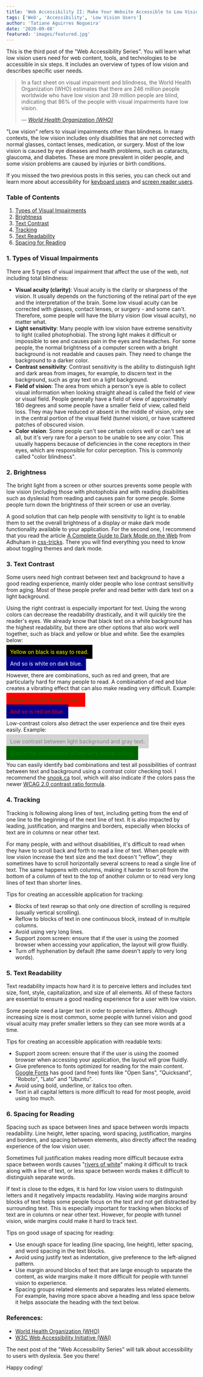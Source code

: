 ```yaml
---
title: 'Web Accessibility II: Make Your Website Accessible to Low Vision Users'
tags: ['Web', 'Accessibility', 'Low Vision Users']
author: 'Tatiane Aguirres Nogueira'
date: '2020-09-08'
featured: 'images/featured.jpg'
---
```


This is the third post of the "Web Accessibility Series". You will learn what low vision users need for web content, tools, and technologies to be accessible in six steps. It includes an overview of types of low vision and describes specific user needs.

<blockquote cite="https://www.w3.org/TR/low-vision-needs/#incidence">
    <p>In a fact sheet on visual impairment and blindness, the World Health Organization (WHO) estimates that there are 246 million people worldwide who have low vision and 39 million people are blind, indicating that 86% of the people with visual impairments have low vision.</p>
    <footer>— 
      <cite>
        <a class='u-link' href='https://www.who.int/en/news-room/fact-sheets/detail/blindness-and-visual-impairment' target='_blank' rel='noreferrer noopener'>World Health Organization (WHO)</a>
      </cite>
    </footer>
</blockquote>

"Low vision" refers to visual impairments other than blindness. In many contexts, the low vision includes only disabilities that are not corrected with normal glasses, contact lenses, medication, or surgery. Most of the low vision is caused by eye diseases and health problems, such as cataracts, glaucoma, and diabetes. These are more prevalent in older people, and some vision problems are caused by injuries or birth conditions.

If you missed the two previous posts in this series, you can check out and learn more about accessibility for <a class='u-link' href='https://www.tatianeaguirres.com/blog/2020-07-20-web-accessibility-1/'>keyboard users</a> and <a class='u-link' href='https://www.tatianeaguirres.com/blog/2020-07-27-web-accessibility-2/'>screen reader users</a>.

### Table of Contents

<ol class='u-ordered-list'>
  <li>
    <a class='u-link' href='#types'>
      Types of Visual Impairments
    </a>
  </li>
  <li>
    <a class='u-link' href='#brightness'>
      Brightness
    </a>
  </li>
  <li>
    <a class='u-link' href='#text-contrast'>
      Text Contrast
    </a>
  </li>
  <li>
    <a class='u-link' href='#tracking'>
      Tracking
    </a>
  </li>
  <li>
    <a class='u-link' href='#text-readability'>
      Text Readability
    </a>
  </li>
  <li>
    <a class='u-link' href='#spacing-reading'>
      Spacing for Reading
    </a>
  </li>
</ol>

<section style="position: relative;" class="u-margin-bottom-lg">
<span class="u-anchor" id="types"></span>

### 1. Types of Visual Impairments

There are 5 types of visual impairment that affect the use of the web, not including total blindness:

<ul class='u-unordered-list'>
  <li><b>Visual acuity (clarity)</b>: Visual acuity is the clarity or sharpness of the vision. It usually depends on the functioning of the retinal part of the eye and the interpretation of the brain. Some low visual acuity can be corrected with glasses, contact lenses, or surgery - and some can't. Therefore, some people will have the blurry vision (low visual acuity), no matter what.</li>
  <li><b>Light sensitivity</b>: Many people with low vision have extreme sensitivity to light (called photophobia). The strong light makes it difficult or impossible to see and causes pain in the eyes and headaches. For some people, the normal brightness of a computer screen with a bright background is not readable and causes pain. They need to change the background to a darker color.</li>
  <li><b>Contrast sensitivity</b>: Contrast sensitivity is the ability to distinguish light and dark areas from images, for example, to discern text in the background, such as gray text on a light background.</li>
  <li><b>Field of vision</b>: The area from which a person's eye is able to collect visual information when looking straight ahead is called the field of view or visual field. People generally have a field of view of approximately 180 degrees and some people have a smaller field of view, called field loss. They may have reduced or absent in the middle of vision, only see in the central portion of the visual field (tunnel vision), or have scattered patches of obscured vision.</li>
  <li><b>Color vision</b>: Some people can't see certain colors well or can't see at all, but it's very rare for a person to be unable to see any color. This usually happens because of deficiencies in the cone receptors in their eyes, which are responsible for color perception. This is commonly called "color blindness".</li>
</ul>

</section>

<section style="position: relative;" class="u-margin-bottom-lg">
<span class="u-anchor" id="brightness"></span>

### 2. Brightness

The bright light from a screen or other sources prevents some people with low vision (including those with photophobia and with reading disabilities such as dyslexia) from reading and causes pain for some people. Some people turn down the brightness of their screen or use an overlay.

A good solution that can help people with sensitivity to light is to enable them to set the overall brightness of a display or make dark mode functionality available to your application. For the second one, I recommend that you read the article <a class='u-link' href='https://css-tricks.com/a-complete-guide-to-dark-mode-on-the-web/' target='_blank' rel='noreferrer noopener'>A Complete Guide to Dark Mode on the Web</a> from Adhuham in <a class='u-link' href='https://css-tricks.com/' target='_blank' rel='noreferrer noopener'>css-tricks</a>. There you will find everything you need to know about toggling themes and dark mode.

</section>

<section style="position: relative;" class="u-margin-bottom-lg">
<span class="u-anchor" id="text-contrast"></span>

### 3. Text Contrast

Some users need high contrast between text and background to have a good reading experience, mainly older people who lose contrast sensitivity from aging. Most of these people prefer and read better with dark text on a light background.

Using the right contrast is especially important for text. Using the wrong colors can decrease the readability drastically, and it will quickly tire the reader's eyes. We already know that black text on a white background has the highest readability, but there are other options that also work well together, such as black and yellow or blue and white. See the examples below:

<span span style="padding:10px;background-color:black;color:yellow;">Yellow on black is easy to read.</span>

<span style="padding:10px;background-color:darkblue;color:white;">And so is white on dark blue.</span>

However, there are combinations, such as red and green, that are particularly hard for many people to read. A combination of red and blue creates a vibrating effect that can also make reading very difficult. Example:

<span style="padding:10px;background-color:red;color:green;">Green on red is hard to read.</span>

<span style="padding:10px;background-color:darkblue;color:red;">And so is red on blue.</span>

Low-contrast colors also detract the user experience and tire their eyes easily. Example:

<span style="padding:10px;background-color:lightgray;color:gray;">Low contrast between light background and gray text.</span>

<span style="padding:10px;background-color:darkgreen;color:green;">Also in the combination of two very similar colors.</span>

You can easily identify bad combinations and test all possibilities of contrast between text and background using a contrast color checking tool. I recommend the <a class='u-link' href='https://snook.ca/technical/colour_contrast/colour.html' target='_blank' rel='noreferrer noopener'>snook.ca</a> tool, which will also indicate if the colors pass the newer <a class='u-link' href='https://www.w3.org/TR/2008/REC-WCAG20-20081211/#visual-audio-contrast-contrast' target='_blank' rel='noreferrer noopener'>WCAG 2.0 contrast ratio formula</a>.

</section>

<section style="position: relative;" class="u-margin-bottom-lg">
<span class="u-anchor" id="tracking"></span>

### 4. Tracking

Tracking is following along lines of text, including getting from the end of one line to the beginning of the next line of text. It is also impacted by leading, justification, and margins and borders, especially when blocks of text are in columns or near other text.

For many people, with and without disabilities, it's difficult to read when they have to scroll back and forth to read a line of text. When people with low vision increase the text size and the text doesn't "reflow", they sometimes have to scroll horizontally several screens to read a single line of text. The same happens with columns, making it harder to scroll from the bottom of a column of text to the top of another column or to read very long lines of text than shorter lines.

Tips for creating an accessible application for tracking:

<ul class='u-unordered-list'>
  <li>Blocks of text rewrap so that only one direction of scrolling is required (usually vertical scrolling).</li>
  <li>Reflow to blocks of text in one continuous block, instead of in multiple columns.</li>
  <li>Avoid using very long lines.</li>
  <li>Support zoom screen: ensure that if the user is using the zoomed browser when accessing your application, the layout will grow fluidly.</li>
  <li>Turn off hyphenation by default (the same doesn't apply to very long words).</li>
</ul>

</section>

<section style="position: relative;" class="u-margin-bottom-lg">
<span class="u-anchor" id="text-readability"></span>

### 5. Text Readability

Text readability impacts how hard it is to perceive letters and includes text size, font, style, capitalization, and size of all elements. All of these factors are essential to ensure a good reading experience for a user with low vision.

Some people need a larger text in order to perceive letters. Although increasing size is most common, some people with tunnel vision and good visual acuity may prefer smaller letters so they can see more words at a time.

Tips for creating an accessible application with readable texts:

<ul class='u-unordered-list'>
  <li>Support zoom screen: ensure that if the user is using the zoomed browser when accessing your application, the layout will grow fluidly.</li>
  <li>Give preference to fonts optimized for reading for the main content. <a class='u-link' href='https://fonts.google.com/' target='_blank' rel='noreferrer noopener'>Google Fonts</a> has good (and free) fonts like "Open Sans", "Quicksand", "Roboto", "Lato" and "Ubuntu".</li>
  <li>Avoid using bold, underline, or italics too often.</li>
  <li>Text in all capital letters is more difficult to read for most people, avoid using too much.</li>
</ul>

</section>

<section style="position: relative;" class="u-margin-bottom-lg">
<span class="u-anchor" id="spacing-reading"></span>

### 6. Spacing for Reading

Spacing such as space between lines and space between words impacts readability. Line height, letter spacing, word spacing, justification, margins and borders, and spacing between elements, also directly affect the reading experience of the low vision user.

Sometimes full justification makes reading more difficult because extra space between words causes "<a class='u-link' href='https://en.wikipedia.org/wiki/River_(typography)' target='_blank' rel='noreferrer noopener'>rivers of white</a>" making it difficult to track along with a line of text, or less space between words makes it difficult to distinguish separate words.

If text is close to the edges, it is hard for low vision users to distinguish letters and it negatively impacts readability. Having wide margins around blocks of text helps some people focus on the text and not get distracted by surrounding text. This is especially important for tracking when blocks of text are in columns or near other text. However, for people with tunnel vision, wide margins could make it hard to track text.

Tips on good usage of spacing for reading:

<ul class='u-unordered-list'>
  <li>Use enough space for leading (line spacing, line height), letter spacing, and word spacing in the text blocks.</li>
  <li>Avoid using justify text as indentation, give preference to the left-aligned pattern.</li>
  <li>Use margin around blocks of text that are large enough to separate the content, as wide margins make it more difficult for people with tunnel vision to experience.</li>
  <li>Spacing groups related elements and separates less related elements. For example, having more space above a heading and less space below it helps associate the heading with the text below.</li>
</ul>

</section>

### References:

<ul class='u-unordered-list'>
  <li>
    <a class='u-link' href='https://www.who.int/en/news-room/fact-sheets/detail/blindness-and-visual-impairment' target='_blank' rel='noreferrer noopener'>
      World Health Organization (WHO)
    </a>
  </li>
  <li>
    <a class='u-link' href='https://www.w3.org/WAI/' target='_blank' rel='noreferrer noopener'>
      W3C Web Accessibility Initiative (WAI)
    </a>
  </li>
</ul>

The next post of the "Web Accessibility Series" will talk about accessibility to users with dyslexia. See you there!

Happy coding!
